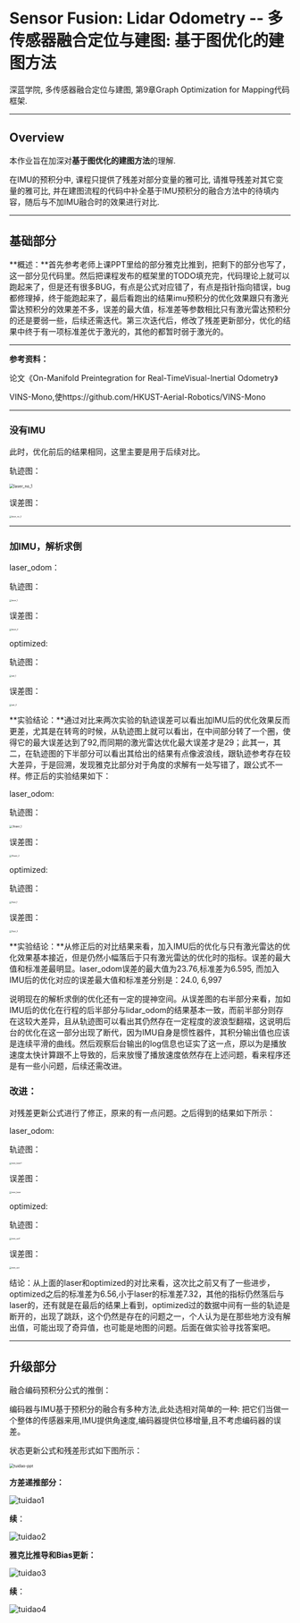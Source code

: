 # Sensor Fusion: Lidar Odometry -- 多传感器融合定位与建图: 基于图优化的建图方法

深蓝学院, 多传感器融合定位与建图, 第9章Graph Optimization for Mapping代码框架.

---

## Overview

本作业旨在加深对**基于图优化的建图方法**的理解.

在IMU的预积分中, 课程只提供了残差对部分变量的雅可比, 请推导残差对其它变量的雅可比, 并在建图流程的代码中补全基于IMU预积分的融合方法中的待填内容，随后与不加IMU融合时的效果进行对比.

---

## 基础部分

**概述：**首先参考老师上课PPT里给的部分雅克比推到，把剩下的部分也写了，这一部分见代码里。然后把课程发布的框架里的TODO填充完，代码理论上就可以跑起来了，但是还有很多BUG，有点是公式对应错了，有点是指针指向错误，bug都修理掉，终于能跑起来了，最后看跑出的结果imu预积分的优化效果跟只有激光雷达预积分的效果差不多，误差的最大值，标准差等参数相比只有激光雷达预积分的还是要弱一些，后续还需迭代。第三次迭代后，修改了残差更新部分，优化的结果中终于有一项标准差优于激光的，其他的都暂时弱于激光的。

---

**参考资料：**

论文《On-Manifold Preintegration for Real-TimeVisual-Inertial Odometry》

VINS-Mono,使https://github.com/HKUST-Aerial-Robotics/VINS-Mono

---

### 没有IMU

此时，优化前后的结果相同，这里主要是用于后续对比。

轨迹图：

<img src="doc/images/laser_no_1.png" alt="laser_no_1" style="zoom: 50%;" />

误差图：

<img src="doc/images/laser_no_2.png" alt="laser_no_2" style="zoom: 25%;" />

---

### 加IMU，解析求倒

laser_odom：

轨迹图：

<img src="doc/images/laser_1.png" alt="laser_1" style="zoom: 25%;" />

误差图：

<img src="doc/images/laser_2.png" alt="laser_2" style="zoom: 25%;" />

optimized:

轨迹图：

<img src="doc/images/opt_1.png" alt="opt_1" style="zoom: 25%;" />

误差图：

<img src="doc/images/opt_2.png" alt="opt_2" style="zoom: 25%;" />

**实验结论：**通过对比来两次实验的轨迹误差可以看出加IMU后的优化效果反而更差，尤其是在转弯的时候，从轨迹图上就可以看出，在中间部分转了一个圈，使得它的最大误差达到了92,而同期的激光雷达优化最大误差才是29；此其一，其二，在轨迹图的下半部分可以看出其给出的结果有点像波浪线，跟轨迹参考存在较大差异，于是回溯，发现雅克比部分对于角度的求解有一处写错了，跟公式不一样。修正后的实验结果如下：

laser_odom:

轨迹图：

<img src="doc/images/3lsaer_1.png" alt="3lsaer_1" style="zoom:33%;" />

误差图：

<img src="doc/images/3lsaer_2.png" alt="3lsaer_2" style="zoom: 25%;" />

optimized:

轨迹图：

<img src="doc/images/3opt_1.png" alt="3opt_1" style="zoom: 25%;" />

误差图：

<img src="doc/images/3opt_2.png" alt="3opt_2" style="zoom: 25%;" />

**实验结论：**从修正后的对比结果来看，加入IMU后的优化与只有激光雷达的优化效果基本接近，但是仍然小幅落后于只有激光雷达的优化时的指标。误差的最大值和标准差最明显。laser_odom误差的最大值为23.76,标准差为6.595, 而加入IMU后的优化对应的误差最大值和标准差分别是：24.0, 6,997

说明现在的解析求倒的优化还有一定的提神空间。从误差图的右半部分来看，加如IMU后的优化在行程的后半部分与lidar_odom的结果基本一致，而前半部分则存在这较大差异，且从轨迹图可以看出其仍然存在一定程度的波浪型翻褶，这说明后台的优化在这一部分出现了断代，因为IMU自身是惯性器件，其积分输出值也应该是连续平滑的曲线。然后观察后台输出的log信息也证实了这一点，原以为是播放速度太快计算跟不上导致的，后来放慢了播放速度依然存在上述问题，看来程序还是有一些小问题，后续还需改进。

### 改进：

对残差更新公式进行了修正，原来的有一点问题。之后得到的结果如下所示：

laser_odom:

轨迹图：

<img src="doc/images/new_laser1.png" alt="new_laser1" style="zoom: 25%;" />

误差图：

<img src="doc/images/new_laser.png" alt="new_laser" style="zoom: 25%;" />

optimized:

轨迹图：

<img src="doc/images/new_opt1.png" alt="new_opt1" style="zoom: 25%;" />

误差图：

<img src="doc/images/new_opt.png" alt="new_opt" style="zoom: 25%;" />

结论：从上面的laser和optimized的对比来看，这次比之前又有了一些进步，optimized之后的标准差为6.56,小于laser的标准差7.32，其他的指标仍然落后与laser的，还有就是在最后的结果上看到，optimized过的数据中间有一些的轨迹是断开的，出现了跳跃，这个仍然是存在的问题之一，个人认为是在那些地方没有解出值，可能出现了奇异值，也可能是地图的问题。后面在做实验寻找答案吧。



---

## 升级部分

融合编码预积分公式的推倒：

编码器与IMU基于预积分的融合有多种方法,此处选相对简单的一种:
把它们当做一个整体的传感器来用,IMU提供角速度,编码器提供位移增量,且不考虑编码器的误
差。

状态更新公式和残差形式如下图所示：

<img src="doc/images/tuidao-ppt.png" alt="tuidao-ppt" style="zoom:50%;" />

**方差递推部分：**

![tuidao1](doc/images/tuidao1.jpg)

**续**：

![tuidao2](doc/images/tuidao2.jpg)

**雅克比推导和Bias更新：**

![tuidao3](doc/images/tuidao3.jpg)

**续**：

![tuidao4](doc/images/tuidao4.jpg)